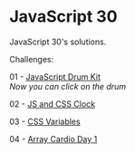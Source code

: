 # JavaScript 30
JavaScript 30's solutions.

Challenges:

01 - [JavaScript Drum Kit](https://mutheusalmeida.github.io/js30/javascript-drum-kit/)  
*Now you can click on the drum*  

02 - [JS and CSS Clock](https://mutheusalmeida.github.io/js30/js-and-css-clock/)  

03 - [CSS Variables](https://mutheusalmeida.github.io/js30/css-variables/)  

04 - [Array Cardio Day 1](https://mutheusalmeida.github.io/js30/array-cardio-day-1/)

